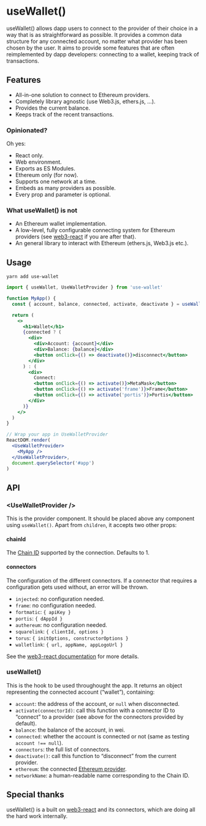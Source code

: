 # useWallet()

useWallet() allows dapp users to connect to the provider of their choice in a way that is as straightforward as possible. It provides a common data structure for any connected account, no matter what provider has been chosen by the user. It aims to provide some features that are often reimplemented by dapp developers: connecting to a wallet, keeping track of transactions.

## Features

- All-in-one solution to connect to Ethereum providers.
- Completely library agnostic (use Web3.js, ethers.js, …).
- Provides the current balance.
- Keeps track of the recent transactions.

### Opinionated?

Oh yes:

- React only.
- Web environment.
- Exports as ES Modules.
- Ethereum only (for now).
- Supports one network at a time.
- Embeds as many providers as possible.
- Every prop and parameter is optional.

### What useWallet() is not

- An Ethereum wallet implementation.
- A low-level, fully configurable connecting system for Ethereum providers (see [web3-react](https://github.com/NoahZinsmeister/web3-react) if you are after that).
- An general library to interact with Ethereum (ethers.js, Web3.js etc.).

## Usage

```console
yarn add use-wallet
```

```jsx
import { useWallet, UseWalletProvider } from 'use-wallet'

function MyApp() {
  const { account, balance, connected, activate, deactivate } = useWallet()

  return (
    <>
      <h1>Wallet</h1>
      {connected ? (
        <div>
          <div>Account: {account}</div>
          <div>Balance: {balance}</div>
          <button onClick={() => deactivate()}>disconnect</button>
        </div>
      ) : (
        <div>
          Connect:
          <button onClick={() => activate()}>MetaMask</button>
          <button onClick={() => activate('frame')}>Frame</button>
          <button onClick={() => activate('portis')}>Portis</button>
        </div>
      )}
    </>
  )
}

// Wrap your app in UseWalletProvider
ReactDOM.render(
  <UseWalletProvider>
    <MyApp />
  </UseWalletProvider>,
  document.querySelector('#app')
)
```

## API

### &lt;UseWalletProvider />

This is the provider component. It should be placed above any component using `useWallet()`. Apart from `children`, it accepts two other props:

#### chainId

The [Chain ID](https://chainid.network/) supported by the connection. Defaults to 1.

#### connectors

The configuration of the different connectors. If a connector that requires a configuration gets used without, an error will be thrown.

- `injected`: no configuration needed.
- `frame`: no configuration needed.
- `fortmatic`: `{ apiKey }`
- `portis`: `{ dAppId }`
- `authereum`: no configuration needed.
- `squarelink`: `{ clientId, options }`
- `torus`: `{ initOptions, constructorOptions }`
- `walletlink`: `{ url, appName, appLogoUrl }`

See the [web3-react documentation](https://github.com/NoahZinsmeister/web3-react/tree/v6/docs) for more details.

### useWallet()

This is the hook to be used throughought the app. It returns an object representing the connected account (“wallet”), containing:

- `account`: the address of the account, or `null` when disconnected.
- `activate(connectorId)`: call this function with a connector ID to “connect” to a provider (see above for the connectors provided by default).
- `balance`: the balance of the account, in wei.
- `connected`: whether the account is connected or not (same as testing `account !== null`).
- `connectors`: the full list of connectors.
- `deactivate()`: call this function to “disconnect” from the current provider.
- `ethereum`: the connected [Ethereum provider](https://eips.ethereum.org/EIPS/eip-1193).
- `networkName`: a human-readable name corresponding to the Chain ID.

## Special thanks

useWallet() is a built on
[web3-react](https://github.com/NoahZinsmeister/web3-react) and its connectors,
which are doing all the hard work internally.
